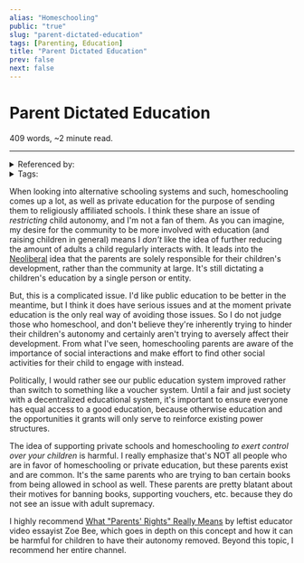 ```yaml
---
alias: "Homeschooling"
public: "true"
slug: "parent-dictated-education"
tags: [Parenting, Education]
title: "Parent Dictated Education"
prev: false
next: false
---
```

<script setup>
import { data } from '../../git.data.ts';
import { useData } from 'vitepress';
const pageData = useData();
</script>
<h1 class="p-name">Parent Dictated Education</h1>
<p>409 words, ~2 minute read. <span v-html="data[`site/${pageData.page.value.relativePath}`]" /></p>
<hr/>

<details><summary>Referenced by:</summary><a href="/garden/anti-intellectualism/index.md">Anti-Intellectualism</a></details>

<details><summary>Tags:</summary><a href="/garden/parenting/index.md">Parenting</a><a href="/garden/education/index.md">Education</a></details>

When looking into alternative schooling systems and such, homeschooling comes up a lot, as well as private education for the purpose of sending them to religiously affiliated schools. I think these share an issue of _restricting_ child autonomy, and I'm not a fan of them. As you can imagine, my desire for the community to be more involved with education (and raising children in general) means I _don't_ like the idea of further reducing the amount of adults a child regularly interacts with. It leads into the [Neoliberal](/garden/neoliberalism/index.md) idea that the parents are solely responsible for their children's development, rather than the community at large. It's still dictating a children's education by a single person or entity.

But, this is a complicated issue. I'd like public education to be better in the meantime, but I think it does have serious issues and at the moment private education is the only real way of avoiding those issues. So I do not judge those who homeschool, and don't believe they're inherently trying to hinder their children's autonomy and certainly aren't trying to aversely affect their development. From what I've seen, homeschooling parents are aware of the importance of social interactions and make effort to find other social activities for their child to engage with instead.

Politically, I would rather see our public education system improved rather than switch to something like a voucher system. Until a fair and just society with a decentralized educational system, it's important to ensure everyone has equal access to a good education, because otherwise education and the opportunities it grants will only serve to reinforce existing power structures.

The idea of supporting private schools and homeschooling _to exert control over your children_ is harmful. I really emphasize that's NOT all people who are in favor of homeschooling or private education, but these parents exist and are common. It's the same parents who are trying to ban certain books from being allowed in school as well. These parents are pretty blatant about their motives for banning books, supporting vouchers, etc. because they do not see an issue with adult supremacy.

I highly recommend [What "Parents' Rights" Really Means](https://www.youtube.com/watch?v=mNOmFBw1I_M) by leftist educator video essayist Zoe Bee, which goes in depth on this concept and how it can be harmful for children to have their autonomy removed. Beyond this topic, I recommend her entire channel.